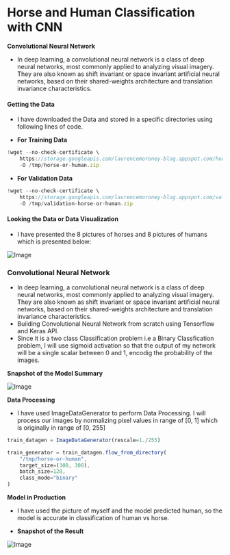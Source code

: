 # **Horse and Human Classification with CNN**

**Convolutional Neural Network**
- In deep learning, a convolutional neural network is a class of deep neural networks, most commonly applied to analyzing visual imagery. They are also known as shift invariant or space invariant artificial neural networks, based on their shared-weights architecture and translation invariance characteristics.

#### **Getting the Data**
- I have downloaded the Data and stored in a specific directories using following lines of code.

- **For Training Data**

```javascript
!wget --no-check-certificate \
    https://storage.googleapis.com/laurencemoroney-blog.appspot.com/horse-or-human.zip \
    -O /tmp/horse-or-human.zip
```

- **For Validation Data**

```javascript
!wget --no-check-certificate \
    https://storage.googleapis.com/laurencemoroney-blog.appspot.com/validation-horse-or-human.zip \
    -O /tmp/validation-horse-or-human.zip
```

#### **Looking the Data or Data Visualization**
- I have presented the 8 pictures of horses and 8 pictures of humans which is presented below:

![Image](https://res.cloudinary.com/dge89aqpc/image/upload/v1597117520/Image_pzpzrn.png)

### **Convolutional Neural Network**
- In deep learning, a convolutional neural network is a class of deep neural networks, most commonly applied to analyzing visual imagery. They are also known as shift invariant or space invariant artificial neural networks, based on their shared-weights architecture and translation invariance characteristics.
- Building Convolutional Neural Network from scratch using Tensorflow and Keras API.
- Since it is a two class Classification problem i.e a Binary Classfication problem, I will use sigmoid activation so that the output of my network will be a single scalar between 0 and 1, encodig the probability of the images.

**Snapshot of the Model Summary**

![Image](https://res.cloudinary.com/dge89aqpc/image/upload/v1597117769/12_ly1rxg.png)

**Data Processing**
- I have used ImageDataGenerator to perform Data Processing. I will process our images by normalizing pixel values in range of [0, 1] which is originally in range of [0, 255]

```javascript
train_datagen = ImageDataGenerator(rescale=1./255)

train_generator = train_datagen.flow_from_directory(
    "/tmp/horse-or-human",
    target_size=(300, 300),
    batch_size=128,
    class_mode="binary"
)
```

**Model in Production**
-  I have used the picture of myself and the model predicted human, so the model is accurate in classification of human vs horse.

- **Snapshot of the Result**

![Image](https://res.cloudinary.com/dge89aqpc/image/upload/v1597118304/oUt_fiiyi9.png)

